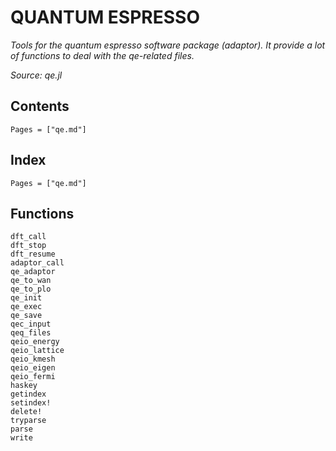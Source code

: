 # QUANTUM ESPRESSO

*Tools for the quantum espresso software package (adaptor). It provide a lot of functions to deal with the qe-related files.*

*Source: qe.jl*

## Contents

```@contents
Pages = ["qe.md"]
```

## Index

```@index
Pages = ["qe.md"]
```

## Functions

```@docs
dft_call
dft_stop
dft_resume
adaptor_call
qe_adaptor
qe_to_wan
qe_to_plo
qe_init
qe_exec
qe_save
qec_input
qeq_files
qeio_energy
qeio_lattice
qeio_kmesh
qeio_eigen
qeio_fermi
haskey
getindex
setindex!
delete!
tryparse
parse
write
```
